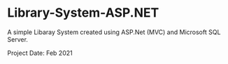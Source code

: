 # Library-System-ASP.NET

A simple Libaray System created using ASP.Net (MVC) and Microsoft SQL Server.

Project Date: Feb 2021

